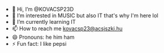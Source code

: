 - 👋 Hi, I’m @KOVACSP23D
- 👀 I’m interested in MUSIC but also IT that's why I'm here lol
- 🌱 I’m currently learning IT
- 📫 How to reach me kovacsp23@acsjszki.hu
- 😄 Pronouns: he him ham
- ⚡ Fun fact: I like pepsi

<!---
KOVACSP23D/KOVACSP23D is a ✨ special ✨ repository because its `README.md` (this file) appears on your GitHub profile.
You can click the Preview link to take a look at your changes.
--->
